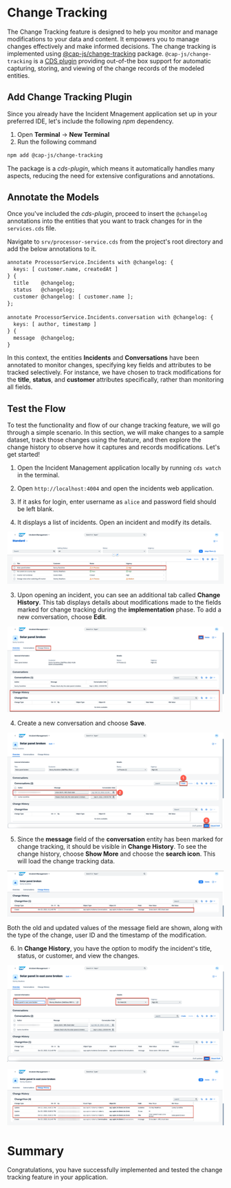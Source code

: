 # Change Tracking

The Change Tracking feature is designed to help you monitor and manage modifications to your data and content. It empowers you to manage changes effectively and make informed decisions. The  change tracking is implemented using [@cap-js/change-tracking](https://www.npmjs.com/package/@cap-js/change-tracking) package.  `@cap-js/change-tracking` is a [CDS plugin](https://cap.cloud.sap/docs/node.js/cds-plugins#cds-plugin-packages) providing out-of-the box support for automatic capturing, storing, and viewing of the change records of the modeled entities.

## Add Change Tracking Plugin
Since you already have the Incident Mnagement application set up in your preferred IDE, let's include the following *npm* dependency.

1. Open **Terminal** -> **New Terminal**
2. Run the following command

```sh
npm add @cap-js/change-tracking
```

The package is a *cds-plugin*, which means it automatically handles many aspects, reducing the need for extensive configurations and annotations.

## Annotate the Models

Once you've included the *cds-plugin*, proceed to insert the `@changelog` annotations into the entities that you want to track changes for in the `services.cds` file.

Navigate to `srv/processor-service.cds` from the project's root directory and add the below annotations to it.

```cds
annotate ProcessorService.Incidents with @changelog: {
  keys: [ customer.name, createdAt ]
} {
  title    @changelog;
  status   @changelog;
  customer @changelog: [ customer.name ];
};

annotate ProcessorService.Incidents.conversation with @changelog: {
  keys: [ author, timestamp ]
} {
  message  @changelog;
}
```

In this context, the entities **Incidents** and **Conversations** have been annotated to monitor changes, specifying key fields and attributes to be tracked selectively. For instance, we have chosen to track modifications for the **title**, **status**, and **customer** attributes specifically, rather than monitoring all fields.

## Test the Flow

To test the functionality and flow of our change tracking feature, we will go through a simple scenario. In this section, we will make changes to a sample dataset, track those changes using the feature, and then explore the change history to observe how it captures and records modifications. 
Let's get started!


1. Open the Incident Management application locally by running `cds watch` in the terminal.

2. Open `http://localhost:4004` and open the incidents web application.
3. If it asks for login, enter username as `alice` and password field should be left blank.

4. It displays a list of incidents. Open an incident and modify its details.

![List of Incidents](images/list-of-incidents.png)

3. Upon opening an incident, you can see an additional tab called **Change History**. This tab displays details about modifications made to the fields marked for change tracking during the **implementation** phase. To add a new conversation, choose **Edit**.

![Incident Overview](images/incident-overview.png)

4. Create a new conversation and choose **Save**.

![Add Conversation](images/add-conversation.png)

5. Since the **message** field of the **conversation** entity has been marked for change tracking, it should be visible in **Change History**. To see the change history, choose **Show More** and choose the **search icon**. This will load the change tracking data. 

![Change History for Conversation](images/change-history-conversation.png)

Both the old and updated values of the message field are shown, along with the type of the change, user ID and the timestamp of the modification.

6. In **Change History**, you have the option to modify the incident's title, status, or customer, and view the changes.

![Change the Incident](images/change-incident-details.png)

![Change History for Incident](images/change-history-overview.png)

# Summary

Congratulations, you have successfully implemented and tested the change tracking feature in your application.
